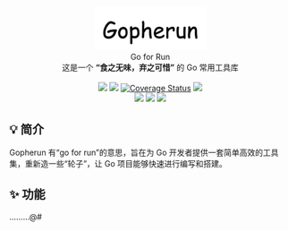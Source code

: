 <p align = "center">
    <img alt="Gopherun" src="https://raw.githubusercontent.com/haozishuizhaole/gopherun/main/.github/images/logo.png" width="200px">
    <br>
    Go for Run<br>这是一个 <b>“食之无味，弃之可惜”</b> 的 Go 常用工具库
    <br/><br/>
    <a title="Build Status" target="_blank" href="https://github.com/haozishuizhaole/gopherun/actions/workflows/ci.yml"><img src="https://img.shields.io/github/actions/workflow/status/haozishuizhaole/gopherun/ci.yml?style=flat-square"></a>
    <a title="Go Report Card" target="_blank" href="https://goreportcard.com/report/github.com/haozishuizhaole/gopherun"><img src="https://goreportcard.com/badge/github.com/haozishuizhaole/gopherun?style=flat-square"></a>
    <a href='https://coveralls.io/github/haozishuizhaole/gopherun'><img src='https://coveralls.io/repos/github/haozishuizhaole/gopherun/badge.svg' alt='Coverage Status' /></a>
    <a title="Code Size" target="_blank" href="https://github.com/haozishuizhaole/gopherun"><img src="https://img.shields.io/github/languages/code-size/haozishuizhaole/gopherun.svg?style=flat-square"></a>
    <br/>
    <a title="Apache License" target="_blank" href="https://github.com/haozishuizhaole/gopherun/blob/main/LICENSE"><img src="https://img.shields.io/github/license/haozishuizhaole/gopherun?style=flat-square&color=%230088cc"></a>
    <a title="GitHub Commits" target="_blank" href="https://github.com/haozishuizhaole/gopherun/commits/main"><img src="https://img.shields.io/github/commit-activity/m/haozishuizhaole/gopherun.svg?style=flat-square"></a>
    <a title="Last Commit" target="_blank" href="https://github.com/haozishuizhaole/gopherun/commits/master"><img src="https://img.shields.io/github/last-commit/haozishuizhaole/gopherun.svg?style=flat-square&color=0088CC"></a>

</p>

## 💡 简介

Gopherun 有“go for run”的意思，旨在为 Go 开发者提供一套简单高效的工具集，重新造一些“轮子”，让 Go 项目能够快速进行编写和搭建。


## ✨ 功能

.........@#